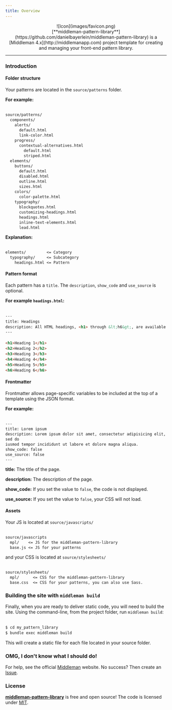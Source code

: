 ```yaml
---
title: Overview
---
```


<center>
  ![Icon](images/favicon.png)
</center>

<center>
  [**middleman-pattern-library**](https://github.com/danielbayerlein/middleman-pattern-library)
  is a [Middleman 4.x](http://middlemanapp.com) project template for creating
  and managing your front-end pattern library.
</center>

---

### Introduction

#### Folder structure

Your patterns are located in the `source/patterns` folder.

**For example:**

```

source/patterns/
  components/
    alerts/
      default.html
      link-color.html
    progress/
      contextual-alternatives.html
        default.html
        striped.html
  elements/
    buttons/
      default.html
      disabled.html
      outline.html
      sizes.html
    colors/
      color-palette.html
    typography/
      blockquotes.html
      customizing-headings.html
      headings.html
      inline-text-elements.html
      lead.html
```

**Explanation:**

```

elements/         <= Category
  typography/     <= Subcategory
    headings.html <= Pattern
```

#### Pattern format

Each pattern has a `title`. The `description`, `show_code` and `use_source` is
optional.

**For example `headings.html`:**

```html

---
title: Headings
description: All HTML headings, <h1> through &lt;h6&gt;, are available. .h1 through .h6 classes are also available, for when you want to match the font styling of a heading but still want your text to be displayed inline.
---

<h1>Heading 1</h1>
<h2>Heading 2</h2>
<h3>Heading 3</h3>
<h4>Heading 4</h4>
<h5>Heading 5</h5>
<h6>Heading 6</h6>
```

#### Frontmatter

Frontmatter allows page-specific variables to be included at the top of a
template using the JSON format.

**For example:**

```

---
title: Lorem ipsum
description: Lorem ipsum dolor sit amet, consectetur adipisicing elit, sed do
iusmod tempor incididunt ut labore et dolore magna aliqua.
show_code: false
use_source: false
---
```

**title:** The title of the page.

**description:** The description of the page.

**show_code:** If you set the value to `false`, the code is not displayed.

**use_source:** If you set the value to `false`, your CSS will not load.


#### Assets

Your JS is located at `source/javascripts/`

```

source/javascripts
  mpl/    <= JS for the middleman-pattern-library
  base.js <= JS for your patterns
```

and your CSS is located at `source/stylesheets/`

```

source/stylesheets/
  mpl/      <= CSS for the middleman-pattern-library
  base.css  <= CSS for your patterns, you can also use Sass.
```

### Building the site with `middleman build`

Finally, when you are ready to deliver static code, you will need to build the
site. Using the command-line, from the project folder, run `middleman build`:

```bash

$ cd my_pattern_library
$ bundle exec middleman build
```

This will create a static file for each file located in your source folder.

### OMG, I don't know what I should do!

For help, see the official [Middleman](http://middlemanapp.com) website.
No success? Then create an [Issue](https://github.com/danielbayerlein/middleman-pattern-library/issues/new).

### License

[**middleman-pattern-library**](https://github.com/danielbayerlein/middleman-pattern-library)
is free and open source! The code is licensed under
[MIT](https://github.com/danielbayerlein/middleman-pattern-library/blob/master/LICENSE.md).
